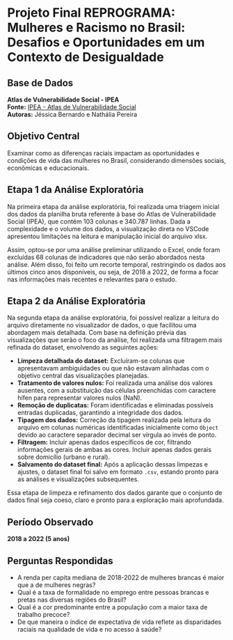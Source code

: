 # Projeto Final REPROGRAMA: Mulheres e Racismo no Brasil: Desafios e Oportunidades em um Contexto de Desigualdade

## Base de Dados
**Atlas de Vulnerabilidade Social - IPEA**  
**Fonte:** [IPEA - Atlas de Vulnerabilidade Social](https://ivs.ipea.gov.br/#/repositorio#shapes)  
**Autoras:** Jéssica Bernardo e Nathália Pereira  

## Objetivo Central
Examinar como as diferenças raciais impactam as oportunidades e condições de vida das mulheres no Brasil, considerando dimensões sociais, econômicas e educacionais.

## Etapa 1 da Análise Exploratória
Na primeira etapa da análise exploratória, foi realizada uma triagem inicial dos dados da planilha bruta referente à base do Atlas de Vulnerabilidade Social (IPEA), que contém 103 colunas e 340.787 linhas. Dada a complexidade e o volume dos dados, a visualização direta no VSCode apresentou limitações na leitura e manipulação inicial do arquivo xlsx. 

Assim, optou-se por uma análise preliminar utilizando o Excel, onde foram excluídas 68 colunas de indicadores que não serão abordados nesta análise. Além disso, foi feito um recorte temporal, restringindo os dados aos últimos cinco anos disponíveis, ou seja, de 2018 a 2022, de forma a focar nas informações mais recentes e relevantes para o estudo.

## Etapa 2 da Análise Exploratória
Na segunda etapa da análise exploratória, foi possível realizar a leitura do arquivo diretamente no visualizador de dados, o que facilitou uma abordagem mais detalhada. Com base na definição prévia das visualizações que serão o foco da análise, foi realizada uma filtragem mais refinada do dataset, envolvendo as seguintes ações:

- **Limpeza detalhada do dataset:** Excluíram-se colunas que apresentavam ambiguidades ou que não estavam alinhadas com o objetivo central das visualizações planejadas.
- **Tratamento de valores nulos:** Foi realizada uma análise dos valores ausentes, com a substituição das células preenchidas com caractere hífen para representar valores nulos (NaN).
- **Remoção de duplicatas:** Foram identificadas e eliminadas possíveis entradas duplicadas, garantindo a integridade dos dados.
- **Tipagem dos dados:** Correção da tipagem realizada pela leitura do arquivo em colunas numéricas identificadas inicialmente como `Object` devido ao caractere separador decimal ser vírgula ao invés de ponto.
- **Filtragem:** Incluir apenas dados específicos de cor, filtrando informações gerais de ambas as cores. Incluir apenas dados gerais sobre domicílio (urbano e rural).
- **Salvamento do dataset final:** Após a aplicação dessas limpezas e ajustes, o dataset final foi salvo em formato `.csv`, estando pronto para as análises e visualizações subsequentes.

Essa etapa de limpeza e refinamento dos dados garante que o conjunto de dados final seja coeso, claro e pronto para a exploração mais aprofundada.

## Período Observado
**2018 a 2022 (5 anos)**

## Perguntas Respondidas
- A renda per capita mediana de 2018-2022 de mulheres brancas é maior que a de mulheres negras?
- Qual é a taxa de formalidade no emprego entre pessoas brancas e pretas nas diversas regiões do Brasil?
- Qual é a cor predominante entre a população com a maior taxa de trabalho precoce?
- De que maneira o índice de expectativa de vida reflete as disparidades raciais na qualidade de vida e no acesso à saúde?

